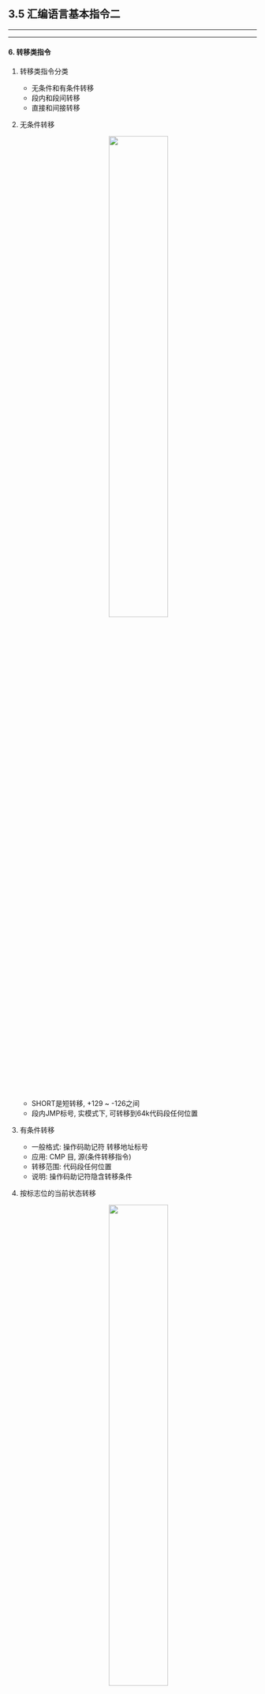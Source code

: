 ## 3.5 汇编语言基本指令二
---
---
#### 6. 转移类指令
1. 转移类指令分类
    - 无条件和有条件转移
    - 段内和段间转移
    - 直接和间接转移
2. 无条件转移
    <center><img src="/All_pic/Screenshot 2024-11-09 at 20.36.52.png" width=50%></img></center>

    - SHORT是短转移, +129 ~ -126之间
    - 段内JMP标号, 实模式下, 可转移到64k代码段任何位置
3. 有条件转移
    - 一般格式: 操作码助记符  转移地址标号
    - 应用: CMP 目, 源(条件转移指令)
    - 转移范围: 代码段任何位置
    - 说明: 操作码助记符隐含转移条件
4. 按标志位的当前状态转移
    <center><img src="/All_pic/Screenshot 2024-11-09 at 20.41.59.png" width=50%></img></center>
5. 有/无符号条件转移
   1. 无符号数条件转移
       - 应用: CMP N1, N2 ; N1, 2 无符号
       <center><img src="/All_pic/Screenshot 2024-11-09 at 20.43.46.png" width=50%></img></center>
   2. 有符号数条件转移
       <center><img src="/All_pic/Screenshot 2024-11-09 at 20.44.16.png" width=50%></img></center>
6. 循环控制转移
    <center><img src="/All_pic/Screenshot 2024-11-09 at 20.46.06.png" width=50%></img></center>
7. 例题
    <center><img src="/All_pic/Screenshot 2024-11-09 at 20.48.52.png" width=50%></img></center>

    ```
        MOV AX, SEG SCORE
        MOV DS, AX
        MOV BX, OFFECT SCORE
        MOV CX, 40
        MOV DL, 0
    LAST: CMP BYTE PTR [BX], 60
        JC NO
        INC DL
    NO: INC BX
        LOOP LAST
        MOV OK, DL   
    RETURN DOS 
    ```
8. 总结
    - 无条件转移 JMP
    - 常用条件转移 JZ JNZ JG JL JGE JLE JA JNA JC JNC
    - 常用循环控制指令 LOOP
---
#### 7. 调用类指令
1. 过程定义语句
    - 格式
    ```
        过程名 PROC 属性
              子程序实体
              RET
        过程名 ENDP
    NEAR: 子程序和调用在同一个代码段
    FAR: 同上反
    ```
2. 段内调用CALL指令
    - 直接调用 CALL 过程名
    - 间接调用 
      - CALL 寄存器操作数
      - CALL 内存操作数
    - 功能
        - 断点偏移地址 -> 堆栈
        - 子程序入口的偏移地址 -> IP从而转子程序 
3. 段间调用CALL指令
    <center><img src="/All_pic/Screenshot 2024-11-09 at 21.49.02.png" width=50%></img></center>
4. 段内/段间返回RET指令
    <center><img src="/All_pic/Screenshot 2024-11-09 at 21.50.18.png" width=50%></img></center>
5. 总结
    <center><img src="/All_pic/Screenshot 2024-11-09 at 21.52.38.png" width=50%></img></center>
---
#### 8. 逻辑类指令
1. 指令总结
    <center><img src="/All_pic/Screenshot 2024-11-09 at 22.02.35.png" width=50%></img></center>
---
#### 9. 移位类指令
1. 示例图
    <center><img src="/All_pic/Screenshot 2024-11-10 at 14.35.39.png" width=50%></img></center>
2. 总结
    <center><img src="/All_pic/Screenshot 2024-11-10 at 14.37.43.png" width=50%></img></center>
---
#### 10. 串操作指令一
1. 串的定义: 若干相同类型元素构成的序列
    - 80X86有6条串操作指令: 串传送、 串比较、 串搜索、 串装入、 串存储、 I/O串操作
2. 串传送指令
    1. 格式: MOVSB/W/D, 分别是字节串/字串/双字串传送
    2. 功能: 把DS: [SI]的一个元素 -> ES: [DI]的若干单元(把源串SI间址的元素, 送到目标串也就是附加段DI间址的单元)
        - 元素: 字节串传送, 一个元素就是1个字节...
    3. 修改串指针的操作: D = 0 时为增址型, D = 1 时为减址型
    4. 有重复前缀的格式 
       - REP MOVSB/W/D
3. 串装入指令
    <center><img src="/All_pic/Screenshot 2024-11-10 at 15.33.35.png" width=50%></img></center>
4. 串存储指令
    <center><img src="/All_pic/Screenshot 2024-11-10 at 15.34.27.png" width=50%></img></center>
    <center><img src="/All_pic/Screenshot 2024-11-10 at 15.34.55.png" width=50%></img></center>
---
#### 10. 串操作指令二
1. 串比较指令
    - 基本型: CMPSB/W/D
    - 准备工作: 源串首/末地址 -> DS:SI, 目串首/末地址: ES:DI, 0/1 -> D标
    - 有重复前缀型: 
        - REPE CMP~ ; 当前元素相等继续比较, 不相等退出循环
        - REPNE CMP~ ; 与上反
     <center><img src="/All_pic/Screenshot 2024-11-13 at 22.14.51.png" width=50%></img></center>
2. 串搜索指令
    - 基本型: SCASB/W/D
    - 准备工作: 目标区首/末地址 -> ES:DI, 0/1 -> D标, 关键字 -> AL/AX/EAX
    - 功能: 比较AL/AX/EAX = ES:[DI]?, 若ES:[DI] = 关键字, Z置1, 否则0, 修改DI
    - 有重复前缀型:
        - REPE SCAS~ ; 相等继续循环, 不相等退出循环
        - REPNE SCAS~ ; 与上相反
